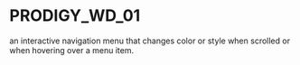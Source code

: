 # PRODIGY_WD_01

an interactive navigation menu that changes color or style when scrolled or when hovering over a menu item.
